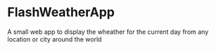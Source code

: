 # FlashWeatherApp
A small web app to display the wheather for the current day from any location or city around the world
